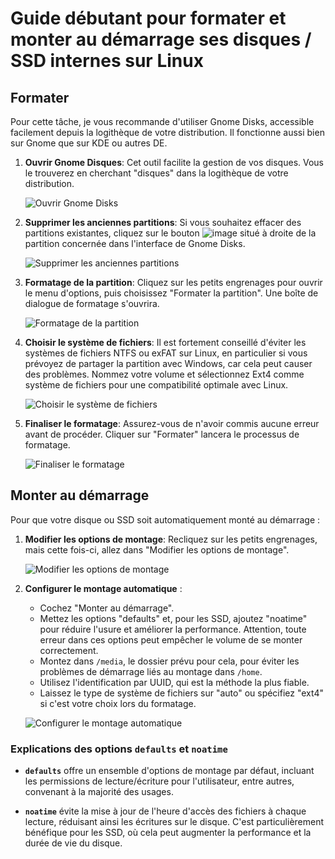 # Guide débutant pour formater et monter au démarrage ses disques / SSD internes sur Linux

## Formater

Pour cette tâche, je vous recommande d'utiliser Gnome Disks, accessible facilement depuis la logithèque de votre distribution. Il fonctionne aussi bien sur Gnome que sur KDE ou autres DE.

1. **Ouvrir Gnome Disques**: Cet outil facilite la gestion de vos disques. Vous le trouverez en cherchant "disques" dans la logithèque de votre distribution.

   ![Ouvrir Gnome Disks](https://github.com/Gaming-Linux-FR/guide-formater-monter/assets/83916775/bd37277a-e24e-400b-9f3e-fa4866fad21c)

2. **Supprimer les anciennes partitions**: Si vous souhaitez effacer des partitions existantes, cliquez sur le bouton ![image](https://github.com/Gaming-Linux-FR/guide-formater-monter/assets/83916775/bc66afd1-4ffe-4464-8778-eee4726db290)
situé à droite de la partition concernée dans l'interface de Gnome Disks.

   ![Supprimer les anciennes partitions](https://github.com/Gaming-Linux-FR/guide-formater-monter/assets/83916775/6d9fa809-bdff-4e49-95fe-04fe40804c49)

3. **Formatage de la partition**: Cliquez sur les petits engrenages pour ouvrir le menu d'options, puis choisissez "Formater la partition". Une boîte de dialogue de formatage s'ouvrira.

   ![Formatage de la partition](https://github.com/Gaming-Linux-FR/guide-formater-monter/assets/83916775/ce843486-0320-47c8-86e6-c6ba91c1d051)

4. **Choisir le système de fichiers**: Il est fortement conseillé d'éviter les systèmes de fichiers NTFS ou exFAT sur Linux, en particulier si vous prévoyez de partager la partition avec Windows, car cela peut causer des problèmes. Nommez votre volume et sélectionnez Ext4 comme système de fichiers pour une compatibilité optimale avec Linux.

   ![Choisir le système de fichiers](https://github.com/Gaming-Linux-FR/guide-formater-monter/assets/83916775/559e76b9-bbcf-44f7-b829-2df22fbc5119)

5. **Finaliser le formatage**: Assurez-vous de n'avoir commis aucune erreur avant de procéder. Cliquer sur "Formater" lancera le processus de formatage.

   ![Finaliser le formatage](https://github.com/Gaming-Linux-FR/guide-formater-monter/assets/83916775/358a6d00-f67e-40bb-9ab7-7134bbf9e770)

## Monter au démarrage

Pour que votre disque ou SSD soit automatiquement monté au démarrage :

1. **Modifier les options de montage**: Recliquez sur les petits engrenages, mais cette fois-ci, allez dans "Modifier les options de montage".

   ![Modifier les options de montage](https://github.com/Gaming-Linux-FR/guide-formater-monter/assets/83916775/3cd029b9-cd3b-4973-9b1d-249ab369bcd5)

2. **Configurer le montage automatique** :
    - Cochez "Monter au démarrage".
    - Mettez les options "defaults" et, pour les SSD, ajoutez "noatime" pour réduire l'usure et améliorer la performance. Attention, toute erreur dans ces options peut empêcher le volume de se monter correctement.
    - Montez dans `/media`, le dossier prévu pour cela, pour éviter les problèmes de démarrage liés au montage dans `/home`.
    - Utilisez l'identification par UUID, qui est la méthode la plus fiable.
    - Laissez le type de système de fichiers sur "auto" ou spécifiez "ext4" si c'est votre choix lors du formatage.

   ![Configurer le montage automatique](https://github.com/Gaming-Linux-FR/guide-formater-monter/assets/83916775/ddb3c44c-58ea-4d7f-b049-766d148e8ba9)

### Explications des options `defaults` et `noatime`

- **`defaults`** offre un ensemble d'options de montage par défaut, incluant les permissions de lecture/écriture pour l'utilisateur, entre autres, convenant à la majorité des usages.

- **`noatime`** évite la mise à jour de l'heure d'accès des fichiers à chaque lecture, réduisant ainsi les écritures sur le disque. C'est particulièrement bénéfique pour les SSD, où cela peut augmenter la performance et la durée de vie du disque.
